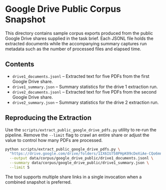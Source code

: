 # Google Drive Public Corpus Snapshot

This directory contains sample corpus exports produced from the public Google
Drive shares supplied in the task brief. Each JSONL file holds the extracted
documents while the accompanying summary captures run metadata such as the
number of processed files and elapsed time.

## Contents

- `drive1_documents.jsonl` – Extracted text for five PDFs from the first
  Google Drive share.
- `drive1_summary.json` – Summary statistics for the drive 1 extraction run.
- `drive2_documents.jsonl` – Extracted text for five PDFs from the second
  Google Drive share.
- `drive2_summary.json` – Summary statistics for the drive 2 extraction run.

## Reproducing the Extraction

Use the `scripts/extract_public_google_drive_pdfs.py` utility to re-run the
pipeline. Remove the `--limit` flag to crawl an entire share or adjust the
value to control how many PDFs are processed.

```bash
python scripts/extract_public_google_drive_pdfs.py \
  "https://drive.google.com/drive/folders/1IX6IU758PHpK09cDeXiAe-CQo6mnN-T2?usp=sharing" \
  --output data/corpus/google_drive_public/drive1_documents.jsonl \
  --summary data/corpus/google_drive_public/drive1_summary.json \
  --limit 5
```

The tool supports multiple share links in a single invocation when a combined
snapshot is preferred.

